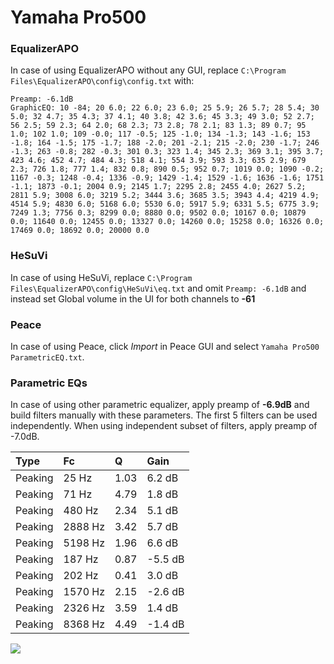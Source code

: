 # Yamaha Pro500

### EqualizerAPO
In case of using EqualizerAPO without any GUI, replace `C:\Program Files\EqualizerAPO\config\config.txt`
with:
```
Preamp: -6.1dB
GraphicEQ: 10 -84; 20 6.0; 22 6.0; 23 6.0; 25 5.9; 26 5.7; 28 5.4; 30 5.0; 32 4.7; 35 4.3; 37 4.1; 40 3.8; 42 3.6; 45 3.3; 49 3.0; 52 2.7; 56 2.5; 59 2.3; 64 2.0; 68 2.3; 73 2.8; 78 2.1; 83 1.3; 89 0.7; 95 1.0; 102 1.0; 109 -0.0; 117 -0.5; 125 -1.0; 134 -1.3; 143 -1.6; 153 -1.8; 164 -1.5; 175 -1.7; 188 -2.0; 201 -2.1; 215 -2.0; 230 -1.7; 246 -1.3; 263 -0.8; 282 -0.3; 301 0.3; 323 1.4; 345 2.3; 369 3.1; 395 3.7; 423 4.6; 452 4.7; 484 4.3; 518 4.1; 554 3.9; 593 3.3; 635 2.9; 679 2.3; 726 1.8; 777 1.4; 832 0.8; 890 0.5; 952 0.7; 1019 0.0; 1090 -0.2; 1167 -0.3; 1248 -0.4; 1336 -0.9; 1429 -1.4; 1529 -1.6; 1636 -1.6; 1751 -1.1; 1873 -0.1; 2004 0.9; 2145 1.7; 2295 2.8; 2455 4.0; 2627 5.2; 2811 5.9; 3008 6.0; 3219 5.2; 3444 3.6; 3685 3.5; 3943 4.4; 4219 4.9; 4514 5.9; 4830 6.0; 5168 6.0; 5530 6.0; 5917 5.9; 6331 5.5; 6775 3.9; 7249 1.3; 7756 0.3; 8299 0.0; 8880 0.0; 9502 0.0; 10167 0.0; 10879 0.0; 11640 0.0; 12455 0.0; 13327 0.0; 14260 0.0; 15258 0.0; 16326 0.0; 17469 0.0; 18692 0.0; 20000 0.0
```

### HeSuVi
In case of using HeSuVi, replace `C:\Program Files\EqualizerAPO\config\HeSuVi\eq.txt` and omit `Preamp:
-6.1dB` and instead set Global volume in the UI for both channels to **-61**

### Peace
In case of using Peace, click *Import* in Peace GUI and select `Yamaha Pro500 ParametricEQ.txt`.

### Parametric EQs
In case of using other parametric equalizer, apply preamp of **-6.9dB** and build filters manually
with these parameters. The first 5 filters can be used independently.
When using independent subset of filters, apply preamp of -7.0dB.

| Type    | Fc      |    Q | Gain    |
|:--------|:--------|:-----|:--------|
| Peaking | 25 Hz   | 1.03 | 6.2 dB  |
| Peaking | 71 Hz   | 4.79 | 1.8 dB  |
| Peaking | 480 Hz  | 2.34 | 5.1 dB  |
| Peaking | 2888 Hz | 3.42 | 5.7 dB  |
| Peaking | 5198 Hz | 1.96 | 6.6 dB  |
| Peaking | 187 Hz  | 0.87 | -5.5 dB |
| Peaking | 202 Hz  | 0.41 | 3.0 dB  |
| Peaking | 1570 Hz | 2.15 | -2.6 dB |
| Peaking | 2326 Hz | 3.59 | 1.4 dB  |
| Peaking | 8368 Hz | 4.49 | -1.4 dB |

![](https://raw.githubusercontent.com/jaakkopasanen/AutoEq/master/results/innerfidelity/sbaf-serious/Yamaha%20Pro500/Yamaha%20Pro500.png)